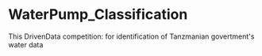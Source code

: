 # WaterPump_Classification
This DrivenData competition: for identification of Tanzmanian govertment's water data 
